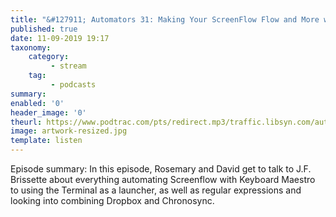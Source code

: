 ```yaml
---
title: "&#127911; Automators 31: Making Your ScreenFlow Flow and More with J.F. Brissette"
published: true
date: 11-09-2019 19:17
taxonomy:
    category:
         - stream
    tag:
         - podcasts
summary:
enabled: '0'
header_image: '0'
theurl: https://www.podtrac.com/pts/redirect.mp3/traffic.libsyn.com/automatorsrelay/automators031.mp3
image: artwork-resized.jpg
template: listen
---
```

 
Episode summary: In this episode, Rosemary and David get to talk to J.F. Brissette about everything automating Screenflow with Keyboard Maestro to using the Terminal as a launcher, as well as regular expressions and looking into combining Dropbox and Chronosync.
